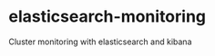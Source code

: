 elasticsearch-monitoring
========================

Cluster monitoring with elasticsearch and kibana
